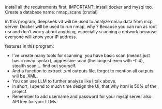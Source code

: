 install all the requirements first, IMPORTANT: install docker and mysql too. Create a database name: nmap_scans (crutial)

in this program, deepseek v3 will be used to analyze nmap data from mcp server. Docker will be used to run nmap, why ? Because you can run as root usr and don't worry about anything, especially scanning a network because everyone will know your IP address. 

features in this program:
- I've create many tools for scanning, you have basic scan (means just basic nmap syntax), aggressive scan (the longest even with -T 4), stealth scan,... find out yourself.
- And a function to extract .xml outputs file, forgot to mention all outputs will be .XML.
- You can use LLM to further analyze like I talk above.
- In short, I spend to much time design the UI, that why html is 50% of the project.
- Remember to add username and password for your mysql server also API key for your LLMs.
